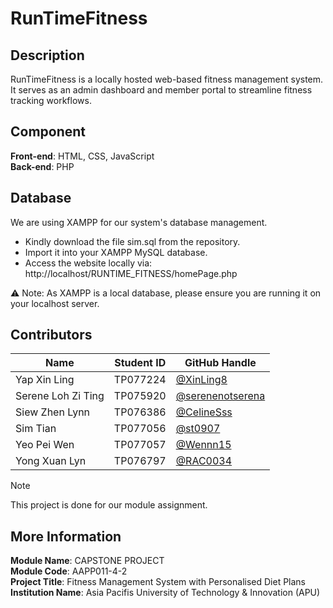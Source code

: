 # RunTimeFitness

## Description
RunTimeFitness is a locally hosted web-based fitness management system. It serves as an admin dashboard and member portal to streamline fitness tracking workflows. 

## Component
**Front-end**: HTML, CSS, JavaScript
<br>**Back-end**: PHP

## Database
We are using XAMPP for our system's database management.
- Kindly download the file sim.sql from the repository.
- Import it into your XAMPP MySQL database.
- Access the website locally via:
  http://localhost/RUNTIME_FITNESS/homePage.php
  
⚠️ Note: As XAMPP is a local database, please ensure you are running it on your localhost server.

## Contributors

| Name             | Student ID  | GitHub Handle       |
|------------------|-------------|---------------------|
| Yap Xin Ling     | TP077224    | [@XinLing8](https://github.com/XinLing8) |
| Serene Loh Zi Ting | TP075920  | [@serenenotserena](https://github.com/serenenotserena) |
| Siew Zhen Lynn   | TP076386    | [@CelineSss](https://github.com/CelineSss) |
| Sim Tian         | TP077056    | [@st0907](https://github.com/st0907) |
| Yeo Pei Wen      | TP077057    | [@Wennn15](https://github.com/Wennn15) |
| Yong Xuan Lyn    | TP076797    | [@RAC0034](https://github.com/RAC0034) |

> [!NOTE]
> This project is done for our module assignment.

## More Information
**Module Name**: CAPSTONE PROJECT
<br>**Module Code**: AAPP011-4-2 
<br>**Project Title**: Fitness Management System with Personalised Diet Plans
<br>**Institution Name**: Asia Pacifis University of Technology & Innovation (APU)
